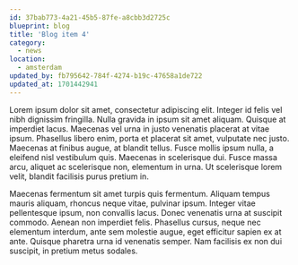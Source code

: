 ```yaml
---
id: 37bab773-4a21-45b5-87fe-a8cbb3d2725c
blueprint: blog
title: 'Blog item 4'
category:
  - news
location:
  - amsterdam
updated_by: fb795642-784f-4274-b19c-47658a1de722
updated_at: 1701442941
---
```

Lorem ipsum dolor sit amet, consectetur adipiscing elit. Integer id felis vel nibh dignissim fringilla. Nulla gravida in ipsum sit amet aliquam. Quisque at imperdiet lacus. Maecenas vel urna in justo venenatis placerat at vitae ipsum. Phasellus libero enim, porta et placerat sit amet, vulputate nec justo. Maecenas at finibus augue, at blandit tellus. Fusce mollis ipsum nulla, a eleifend nisl vestibulum quis. Maecenas in scelerisque dui. Fusce massa arcu, aliquet ac scelerisque non, elementum in urna. Ut scelerisque lorem velit, blandit facilisis purus pretium in.

Maecenas fermentum sit amet turpis quis fermentum. Aliquam tempus mauris aliquam, rhoncus neque vitae, pulvinar ipsum. Integer vitae pellentesque ipsum, non convallis lacus. Donec venenatis urna at suscipit commodo. Aenean non imperdiet felis. Phasellus cursus, neque nec elementum interdum, ante sem molestie augue, eget efficitur sapien ex at ante. Quisque pharetra urna id venenatis semper. Nam facilisis ex non dui suscipit, in pretium metus sodales.